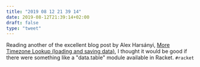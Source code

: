 ```yaml
---
title: "2019 08 12 21 39 14"
date: 2019-08-12T21:39:14+02:00
draft: false
type: "tweet"
---
```

Reading another of the excellent blog post by Alex Harsányi, [More Timezone Lookup (loading and saving data)](https://alex-hhh.github.io/2019/08/timezone-lookup-2.html), I thought it would be good if there were something like a "data.table" module available in Racket. `#racket`
